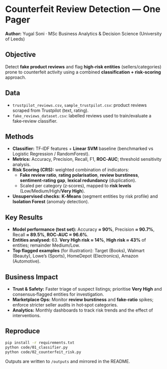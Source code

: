 # Counterfeit Review Detection — One Pager

**Author:** Yugal Soni · MSc Business Analytics & Decision Science (University of Leeds)

## Objective
Detect **fake product reviews** and flag **high‑risk entities** (sellers/categories) prone to counterfeit activity using a combined **classification + risk‑scoring** approach.

## Data
- `trustpilot_reviews.csv`, `sample_trustpilot.csv`: product reviews scraped from Trustpilot (text, rating).  
- `fake_reviews_dataset.csv`: labelled reviews used to train/evaluate a fake‑review classifier.

## Methods
- **Classifier:** TF‑IDF features + **Linear SVM** baseline (benchmarked vs Logistic Regression / RandomForest).  
- **Metrics:** Accuracy, Precision, Recall, F1, **ROC‑AUC**; threshold sensitivity analysis.  
- **Risk Scoring (CRS):** weighted combination of indicators:
  - **Fake review ratio**, **rating polarisation**, **review burstiness**, **sentiment‑rating gap**, **lexical redundancy** (duplication).  
  - Scaled per category (z‑scores), mapped to **risk levels** (Low/Medium/High/**Very High**).  
- **Unsupervised checks:** **K‑Means** (segment entities by risk profile) and **Isolation Forest** (anomaly detection).

## Key Results
- **Model performance (test set):** Accuracy **≈ 90%**, Precision **≈ 90.7%**, Recall **≈ 89.5%**, **ROC‑AUC ≈ 96.6%**.  
- **Entities analysed:** 63. **Very High risk ≈ 14%**, **High risk ≈ 43%** of entities; remainder Medium/Low.  
- **Top flagged examples** (for illustration): Target (Books), Walmart (Beauty), Lowe’s (Sports), HomeDepot (Electronics), Amazon (Automotive).

## Business Impact
- **Trust & Safety:** Faster triage of suspect listings; prioritise **Very High** and consensus‑flagged entities for investigation.  
- **Marketplace Ops:** Monitor **review burstiness** and **fake‑ratio** spikes; enforce stricter seller audits in hot‑spot categories.  
- **Analytics:** Monthly dashboards to track risk trends and the effect of interventions.

## Reproduce
```bash
pip install -r requirements.txt
python code/01_classifier.py
python code/02_counterfeit_risk.py
```
Outputs are written to `/outputs` and mirrored in the README.
